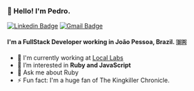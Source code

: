 ### 👋 Hello! I'm Pedro.

[![Linkedin Badge](https://img.shields.io/badge/-pedropaiva-blue?style=flat-square&logo=Linkedin&logoColor=white&link=https://www.linkedin.com/in/pedro-paiva-57157814a/)](https://www.linkedin.com/in/pedro-paiva-57157814a/)
[![Gmail Badge](https://img.shields.io/badge/-pedro.v.s.paiva@gmail.com-c14438?style=flat-square&logo=Gmail&logoColor=white&link=mailto:pedro.v.s.paiva@gmail.com)](mailto:pedro.v.s.paiva@gmail.com)  

#### I'm a FullStack Developer working in João Pessoa, Brazil. 🇧🇷

- 🏢 I'm currently working at [Local Labs](https://locallabs.com/)
- 🌱 I’m interested in **Ruby and JavaScript**
- 💬 Ask me about Ruby
- ⚡️ Fun fact: I'm a huge fan of The Kingkiller Chronicle.
